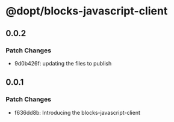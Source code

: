 # @dopt/blocks-javascript-client

## 0.0.2

### Patch Changes

- 9d0b426f: updating the files to publish

## 0.0.1

### Patch Changes

- f636dd8b: Introducing the blocks-javascript-client
